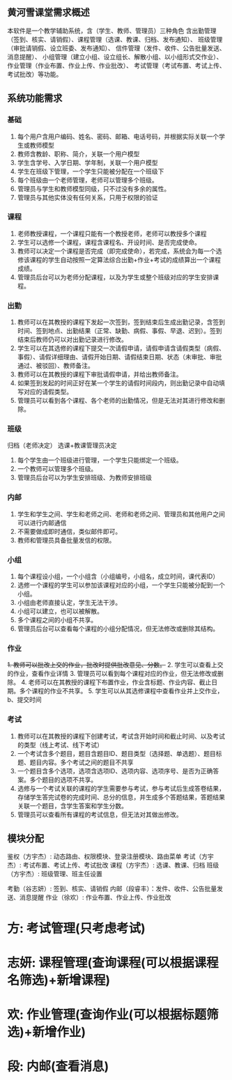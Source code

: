 ## 黄河雪课堂需求概述

本软件是一个教学辅助系统，含（学生、教师、管理员）三种角色
含出勤管理（签到、核实、请销假）、课程管理（选课、教课、归档、发布通知）、 
班级管理（审批请销假、设立班委、发布通知）、 信件管理（发件、收件、公告批量发送、消息提醒）、 
小组管理（建立小组、设立组长、解散小组、以小组形式交作业）、 作业管理（作业布置、作业上传、作业批改）、 
考试管理（考试布置、考试上传、考试批改）等功能。

## 系统功能需求

### 基础
1. 每个用户含用户编码、姓名、密码、邮箱、电话号码，并根据实际关联一个学生或教师模型
2. 教师含教龄、职称、简介，关联一个用户模型
3. 学生含学号、入学日期、学年制，关联一个用户模型
4. 学生在班级下管理，一个学生只能被分配在一个班级下
5. 每个班级由一个老师管理，老师可以管理多个班级。
6. 管理员与学生和教师模型同级，只不过没有多余的属性。
7. 管理员与其他实体没有任何关系，只用于权限的验证

### 课程
1. 老师教授课程，一个课程只能有一个教授老师，老师可以教授多个课程
2. 学生可以选修一个课程，课程含课程名、开设时间、是否完成使命。
3. 教师可以决定一个课程是否完成（即完成使命），若完成，系统会为每一个选修该课程的学生自动按照一定算法综合出勤+作业+考试的成绩算出一个课程成绩。
4. 管理员后台可以为老师分配课程，以及为学生或整个班级对应的学生安排课程。

### 出勤
1. 教师可以在其教授的课程下发起一次签到，签到结束后生成出勤记录，含签到时间、签到地点、出勤结果（正常、缺勤、病假、事假、早退、迟到）。签到结束后教师仍可以对出勤记录进行修改。
2. 学生可以在其选修的课程下提交一次请假申请，请假申请含请假类型（病假、事假）、请假详细理由、请假开始日期、请假结束日期、状态（未审批、审批通过、被驳回）、教师备注。
3. 教师可以在其教授的课程下审批请假申请，并给出教师备注。
4. 如果签到发起的时间正好在某一个学生的请假时间段内，则出勤记录中自动填写对应的请假类型。
5. 管理员可以看到各个课程、各个老师的出勤情况，但是无法对其进行修改和删除。


### 班级

归档（老师决定）
选课+教课管理员决定

1. 每个学生由一个班级进行管理，一个学生只能绑定一个班级。
2. 一个教师可以管理多个班级。
3. 管理员后台可以为学生安排班级、为教师安排班级


### 内邮
1. 学生和学生之间、学生和老师之间、老师和老师之间、管理员和其他用户之间可以进行内邮通信
2. 不需要做成即时通信，类似邮件即可。
3. 教师和管理员具备批量发信的权限。


### 小组
1. 每个课程设小组，一个小组含（小组编号，小组名，成立时间，课代表ID）
2. 选修一个课程的学生可以参加该课程对应的小组，一个学生只能被分配到一个小组。
3. 小组由老师直接认定，学生无法干涉。
4. 小组可以建立，也可以被解散。
5. 多个课程之间的小组不共享。
6. 管理员后台可以查看每个课程的小组分配情况，但无法修改或删除其结构。


### 作业
~~1. 教师可以批改上交的作业，批改时提供批改意见、分数。~~
2. 学生可以查看上交的作业，查看作业详情
3. 管理员可以看到每个课程对应的作业，但无法修改或删除。
4. 老师可以在其教授的课程下布置作业，作业含标题、作业内容、截止日期。多个课程的作业不共享。
5. 学生可以从其选修课程中查看作业并上交作业， b、提交时间


### 考试

1. 教师可以在其教授的课程下创建考试，考试含开始时间和截止时间、以及考试的类型（线上考试、线下考试）
2. 一个考试含多个题目，题目含题目ID、题目类型（选择题、单选题）、题目标题、题目内容。多个考试之间的题目不共享
3. 一个题目含多个选项，选项含选项ID、选项内容、选项序号、是否为正确答案。多个题目的选项不共享。
4. 选修与一个考试关联的课程的学生需要参与考试，参与考试后生成答卷结果，存储学生答完试卷的完成时间、总分的信息，并生成多个答题结果，答题结果关联一个题目，含学生答案和学生分数。
5. 管理员可以查看所有课程的考试信息，但无法对其做出修改。


## 模块分配

鉴权（方宇杰）: 动态路由、权限模块、登录注册模块、路由菜单
考试（方宇杰）: 考试布置、考试上传、考试批改
课程（方宇杰）: 选课、教课、归档
班级（方宇杰）: 班级管理、班主任设置

考勤（谷志妍）: 签到、核实、请销假
内邮（段睿丰）：发件、收件、公告批量发送、消息提醒
作业（徐欢）: 作业布置、作业上传、作业批改


# 方:   考试管理(只考虑考试)
# 志妍: 课程管理(查询课程(可以根据课程名筛选)+新增课程)
# 欢:   作业管理(查询作业(可以根据标题筛选)+新增作业)
# 段:    内邮(查看消息)
